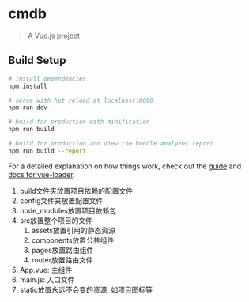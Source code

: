 # cmdb

> A Vue.js project

## Build Setup

``` bash
# install dependencies
npm install

# serve with hot reload at localhost:8080
npm run dev

# build for production with minification
npm run build

# build for production and view the bundle analyzer report
npm run build --report
```

For a detailed explanation on how things work, check out the [guide](http://vuejs-templates.github.io/webpack/) and [docs for vue-loader](http://vuejs.github.io/vue-loader).


1. build文件夹放置项目依赖的配置文件
2. config文件夹放置配置文件
3. node_modules放置项目依赖包
4. src放置整个项目的文件
   1. assets放置引用的静态资源
   2. components放置公共组件
   3. pages放置路由组件
   4. router放置路由文件
5. App.vue: 主组件
6. main.js: 入口文件
7. static放置永远不会变的资源, 如项目图标等
